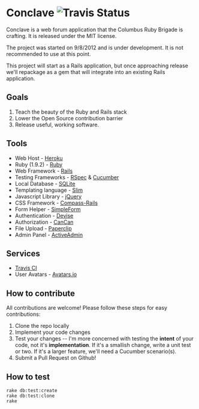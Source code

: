 # Conclave ![Travis Status](https://secure.travis-ci.org/columbusrb/conclave.png)

Conclave is a web forum application that the Columbus Ruby Brigade is crafting. It is released under the MIT license.

The project was started on 9/8/2012 and is under development. It is not recommended to use at this point.

This project will start as a Rails application, but once approaching release we'll repackage as a gem that will integrate into an existing Rails application.

## Goals
1. Teach the beauty of the Ruby and Rails stack
2. Lower the Open Source contribution barrier
4. Release useful, working software.

## Tools
* Web Host - [Heroku][1]
* Ruby (1.9.2) - [Ruby][2]
* Web Framework - [Rails][3]
* Testing Frameworks - [RSpec][13] & [Cucumber][14]
* Local Database - [SQLite][4]
* Templating language - [Slim][5]
* Javascript Library - [jQuery][6]
* CSS Framework - [Compass-Rails][7]
* Form Helper - [SimpleForm][8]
* Authentication - [Devise][9]
* Authorization - [CanCan][10]
* File Upload - [Paperclip][11]
* Admin Panel - [ActiveAdmin][12]

## Services
* [Travis CI][15]
* User Avatars - [Avatars.io][16]

[1]:http://heroku.com
[2]:http://www.ruby-lang.org/en/
[3]:http://rubyonrails.org/
[4]:http://www.sqlite.org/
[5]:https://github.com/stonean/slim
[6]:http://jquery.com/
[7]:https://github.com/Compass/compass-rails
[8]:https://github.com/plataformatec/simple_form
[9]:https://github.com/plataformatec/devise
[10]:https://github.com/ryanb/cancan
[11]:https://github.com/thoughtbot/paperclip
[12]:http://activeadmin.info/
[13]:http://rspec.info/
[14]:http://cukes.info/
[15]:http://travis-ci.org/#!/columbusrb/conclave
[16]:http://avatars.io

## How to contribute
All contributions are welcome! Please follow these steps for easy contributions:

1. Clone the repo locally
2. Implement your code changes
3. Test your changes -- I'm more concerned with testing the **intent** of your code, not it's **implementation**. If it's a smallish change, write a unit test or two. If it's a larger feature, we'll need a Cucumber scenario(s).
4. Submit a Pull Request on Github!

## How to test
    rake db:test:create
    rake db:test:clone
    rake